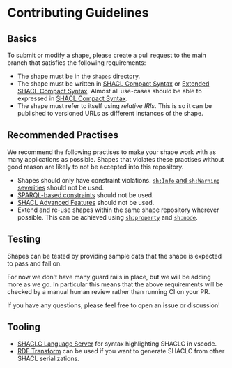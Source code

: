 # Contributing Guidelines

## Basics

To submit or modify a shape, please create a pull request to the main branch that satisfies the following requirements:
 - The shape must be in the `shapes` directory.
 - The shape must be written in [SHACL Compact Syntax](https://w3c.github.io/shacl/shacl-compact-syntax/) or [Extended SHACL Compact Syntax](https://github.com/jeswr/shaclcjs/). Almost all use-cases should be able to expressed in [SHACL Compact Syntax](https://w3c.github.io/shacl/shacl-compact-syntax/).
 - The shape must refer to itself using *relative IRIs*. This is so it can be published to versioned URLs as different instances of the shape.

## Recommended Practises

We recommend the following practises to make your shape work with as many applications as possible. Shapes that violates these practises without good reason are likely to not be accepted into this repository.
 - Shapes should only have constraint violations. [`sh:Info` and `sh:Warning` severities](https://www.w3.org/TR/shacl/#severity) should not be used.
 - [SPARQL-based constraints](https://www.w3.org/TR/shacl/#sparql-constraints) should not be used.
 - [SHACL Advanced Features](https://www.w3.org/TR/shacl-af/) should not be used.
 - Extend and re-use shapes within the same shape repository wherever possible. This can be achieved using [`sh:property`](https://www.w3.org/TR/shacl/#PropertyConstraintComponent) and [`sh:node`](https://www.w3.org/TR/shacl/#NodeConstraintComponent).

## Testing

Shapes can be tested by providing sample data that the shape is expected to pass and fail on.


For now we don't have many guard rails in place, but we will be adding more as we go. In particular this means that the above requirements will be checked by a manual human review rather than running CI on your PR.

If you have any questions, please feel free to open an issue or discussion!

## Tooling

 - [SHACLC Language Server](https://marketplace.visualstudio.com/items?itemName=jeswr.shaclc-language-server) for syntax highlighting SHACLC in vscode.
 - [RDF Transform](https://www.npmjs.com/package/rdf-transform) can be used if you want to generate SHACLC from other SHACL serializations.
